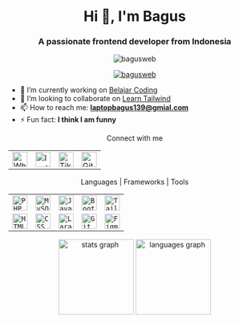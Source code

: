 
<h1 align="center">Hi 👋, I'm Bagus</h1>
<h3 align="center">A passionate frontend developer from Indonesia</h3>

<p align="center">
  <img src="https://komarev.com/ghpvc/?username=bagusweb&label=Profile%20views&color=0e75b6&style=flat" alt="bagusweb" />
</p>

<p align="center">
  <a href="https://github.com/ryo-ma/github-profile-trophy">
    <img src="https://github-profile-trophy.vercel.app/?username=bagusweb" alt="bagusweb" />
  </a>
</p>

- 🔭 I’m currently working on [Belajar Coding](https://bagusweb.github.io/belajar-coding-with-bagus)
- 👯 I’m looking to collaborate on [Learn Tailwind](https://bagusweb.github.io/learn-talwind-b/)
- 📫 How to reach me: **laptopbagus139@gmial.com**
- ⚡ Fun fact: **I think I am funny**

<div align="center">
    <p>Connect with me</p>
    <table>
        <tr>
            <td><a href="https://wa.me/6285894493680"><img width="30" src="https://user-images.githubusercontent.com/25181517/186884152-ae609cca-8cf1-4170-b46e-4f1811729209.png" alt="WhatsApp" title="WhatsApp"/></a></td>
            <td><a href="https://www.instagram.com/lanzzz.20"><img width="30" src="https://user-images.githubusercontent.com/25181517/186884153-d46c3f5f-5f17-4fae-a6b9-f546f2ed3b36.png" alt="Instagram" title="Instagram"/></a></td>
            <td><a href="https://www.tiktok.com/@lanzstore20"><img width="30" src="https://user-images.githubusercontent.com/25181517/186884154-df2d5d59-c71d-4e96-969d-df36af82d5e6.png" alt="TikTok" title="TikTok"/></a></td>
            <td><a href="https://github.com/Bagusweb"><img width="30" src="https://user-images.githubusercontent.com/25181517/186885787-4011a347-1f68-472c-bf8b-31ed1bb4f8ce.png" alt="GitHub" title="GitHub"/></a></td>
        </tr>
    </table>
</div>
<div align="center">
    <p>Languages | Frameworks | Tools</p>
    <table>
        <tr>
            <td><code><img width="30" src="https://user-images.githubusercontent.com/25181517/183570228-6a040b9f-3ddf-47a2-a201-743121dac664.png" alt="PHP" title="PHP"/></code></td>
            <td><code><img width="30" src="https://user-images.githubusercontent.com/25181517/183896128-ec99105a-ec1a-4d85-b08b-1aa1620b2046.png" alt="MySQL" title="MySQL"/></code></td>
            <td><code><img width="30" src="https://user-images.githubusercontent.com/25181517/117447155-6a868a00-af3d-11eb-9cfe-245df15c9f3f.png" alt="JavaScript" title="JavaScript"/></code></td>
            <td><code><img width="30" src="https://user-images.githubusercontent.com/25181517/183898054-b3d693d4-dafb-4808-a509-bab54cf5de34.png" alt="Bootstrap" title="Bootstrap"/></code></td>
            <td><code><img width="30" src="https://user-images.githubusercontent.com/25181517/202896760-337261ed-ee92-4979-84c4-d4b829c7355d.png" alt="Tailwind CSS" title="Tailwind CSS"/></code></td>
        </tr>
        <tr>
            <td><code><img width="30" src="https://user-images.githubusercontent.com/25181517/183568594-85e280a7-0d7e-4d1a-9028-c8c2209e073c.png" alt="HTML" title="HTML"/></code></td>
            <td><code><img width="30" src="https://user-images.githubusercontent.com/25181517/183890598-19a0ac2d-e88a-4005-a8df-1ee36782fde1.png" alt="CSS" title="CSS"/></code></td>
            <td><code><img width="30" src="https://github.com/marwin1991/profile-technology-icons/assets/25181517/afcf1c98-544e-41fb-bf44-edba5e62809a" alt="Laravel" title="Laravel"/></code></td>
            <td><code><img width="30" src="https://user-images.githubusercontent.com/25181517/192108372-f71d70ac-7ae6-4c0d-8395-51d8870c2ef0.png" alt="Git" title="Git"/></code></td>
            <td><code><img width="30" src="https://user-images.githubusercontent.com/25181517/189715289-df3ee512-6eca-463f-a0f4-c10d94a06b2f.png" alt="Figma" title="Figma"/></code></td>
        </tr>
    </table>
</div>

<div align="center">
  <img src="https://github-readme-stats.vercel.app/api?hide_title=false&hide_rank=false&show_icons=true&include_all_commits=true&count_private=true&disable_animations=false&theme=dracula&locale=en&hide_border=false&username=Bagusweb" height="150" alt="stats graph"  />
  <img src="https://github-readme-stats.vercel.app/api/top-langs?locale=en&hide_title=false&layout=compact&card_width=320&langs_count=5&theme=dracula&hide_border=false&username=Bagusweb" height="150" alt="languages graph"  />
</div>
